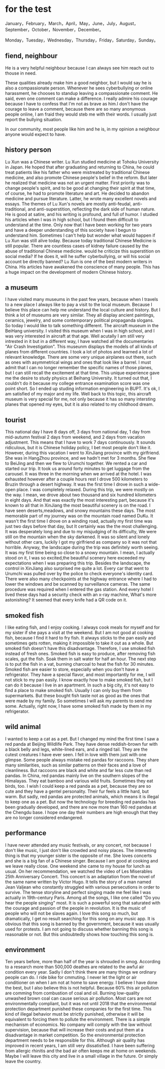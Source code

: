 # for the test

January，February，March，April，May，June，July，August，September，October，November，December。

Monday，Tuesday，Wednesday，Thursday，Friday，Saturday，Sunday。


## fiend, neighbour

He is a very helpful neighbour because I can always see him reach out to thouse in need.

These qualities already make him a good neighbor, but I would say he is also a compassionate person. Whenever he sees cyberbullying or online harassment, he chooses to standup leaving a compassionate comment. He said, even one comment can make a difference. I really admire his courage because I have to confess that I'm not as brave as him.I don't have the courage to leave a comment, because there are so many anonymous people online, I am fraid they would steb me with their words. I usually just report the bullying situation.

In our community, most people like him and he is, in my opinion a neighbour anyone would expect to have.

## history person

Lu Xun was a Chinese writer.
Lu Xun studied medicine at Tohoku University in Japan. He hoped that after graduating and returning to China, he could treat patients like his father who were mistreated by traditional Chinese medicine, and also promote Chinese people's belief in the reform.
But later he realized that medicine was not an urgent matter. First priority was to change people's spirit, and to be good at changing their spirit at that time, of course, he had to promote literature and art. He decided to abandon medicine and pursue literature.
Latter, he wrote many excellent novels and essays. The themes of Lu Xun's novels are mostly anti-feudal, anti-traditional, and anti-superstition, reflecting the dark side of human nature. He is good at satire, and his writing is profound, and full of humor. I studied his articles when I was in high school, but I found them difficult to understand at the time. Only now that I have been working for two years and have a deeper understanding of this society have I begun to understand him. 
Sometimes I can't help but wonder what would happen if Lu Xun was still alive today. Because today traditional Chinese Medicine is still popular. There are countless cases of kidney failure caused by the abuse of traditional Chinese medicine. would he criticize this superstition on social media? If he does it, will he suffer cyberbullying, or will his social account be directly banned?
Lu Xun is one of the best modern writers in China. His articles have awakened the conscience of many people. This has a huge impact on the development of modern Chinese history.

##  a museum

I have visited many museums in the past few years, because when I travels to a new place I always like to pay a visit to the local museum. Because I believe this place can help me understand the local culture and history. But I think a lot of museums are very similar. They all display ancient paintings, ceramics, jewelry, and some contemporary political propaganda slogans. So today I would like to talk something different. The aircraft museum in the BeiHang university. I visited this museum when I was in high school, and I was very interested in aircraft at that age. Well acutally I am still very intrested in it but in a different way, I have watched all the documentaries "Air Crash Investigation".
This museunm displays the models of all kinds of planes from different countries. I took a lot of photos and learned a lot of relevant knowledge. There are some very unique airplanes out there, such as ones with asymmetrical wings and ones that look like a barrel. I must admit that I can no longer remember the specific names of those planes, but I can still recall the excitement at that time. 
This unique experience gave me the desire to study physics at Beihang University. It turned out that, I couldn't do it because my college entrance examination score was one point short. So I ended up studing information engineering in BUPT. It's ok, I am satisfied of my major and my life.
Well back to this topic, this aircraft museum is very special for me, not only because it has so many intersting planes that opened my eyes, but it is also related to my childhood dream.

## tourist

This national day I have 8 days off, 3 days from national day, 1 day from mid-autumn festival 2 days from weekend, and 2 days from vacation adjustment. This means that I have to work 7 days continuously. It sounds ridiculous, but it is Chinese holiday policy, I bet most people don't like it.
However,  during this vacation I went to XinJiang province with my girlfriend. She was in HangZhou province, and we hadn't met for 3 months. She flew to BeiJing and then we flew to Urumchi together. We rented a car and started our trip. 
It took us around forty minutes to get luggage from the carousel. It was three in the morning when we arrived at the hotel. I was exhausted however after a couple hours rest I drove 500 kilometers to Bruzin through a desert highway. It was the first time I drove in such a wide-open place. I was completely relaxed.
During this trip, we were mostly on the way. I mean, we drove about two thousand and six hundred kilometers in eight days. And that was exactly the most interesting part, because it's known to all that in XinJiang the most beautiful scenery is on the road. I have seen deserts,meadows, and snowy  mountains these days. 
The most memorable part of my journey was on the mountain road named DuKu. It wasn't the first time I drove on a winding road, actually my first time was just two days before that day, but It certainly was the the most challenging. It was desperately long and due to my misjudging of its difficulty, We were still on the mountain when the sky darkened. It was so silent and lonely without other cars, luckily I got my girlfriend as company so it was not that horrible. Anyway, the landscape during the trip was definitely worth seeing. It was my first time being so close to a snowy mountain. I mean, I actually stood on it, I was so excited,the beautiful scenery here exceeded my expectations when I was preparing this trip.
Besides the landscape, the control in XinJiang also surprised me quite a lot. Every car that went to Urumchi was pulled over by the police to check everyone's identity card. There were also many checkpoints at the highway entrance where I had to lower the windows and be scanned by surveillance cameras. The same procedure was required when I entered the gas station. And every hotel I lived these days had a security check with an x-ray machine, What's more astonishing? It seemed that every knife had a QR code on it.

## smoked fish

I like eating fish, and I enjoy cooking. I always cook meals for myself and for my sister if she pays a visit at the weekend. But I am not good at cooking fish, because I find it hard to fry fish. It always sticks to the pan easily and sometimes gets rotten, making it impossible to take it out as a whole.
But smoked fish doesn't have this disadvantage. ​Therefore, I use smoked fish instead of fresh ones. Smoked fish is easy to produce, after removing fish scales, gut the fish. Soak them in salt water for half an hour. The next step is to put the fish in a vat, burning charcoal to heat the fish for 30 minutes.
Smoked fish are easier to store, especially when you don't have a refrigerator. They have a special flavor, and most importantly for me, I will not stick to my pan easily.
I know exactly how to make smoked fish, but I can do it because I live in an apartment. In such a big city, it's not easy to find a place to make smoked fish. Usually I can only buy them from supermarkets. But these bought fish taste not as good as the ones that were made by my family. So sometimes I will ask my parents to send me some. ​Actually, right now, I have some smoked fish made by them in my refrigerator.

## wild animal

I wanted to keep a cat as a pet. But I changed my mind the first time I saw a red panda at Beijing Wildlife Park. They have dense reddish-brown fur with a black belly and legs, white-lined ears, and a ringed tail. They are the cutest creatures I have ever seen. I fell in love with them just with one glimpse. Some people always mistake red pandas for raccoons. They share many similarities, such as similar patterns on their faces and a love of cleanliness. But raccoons are black and white and far less cute than red pandas.
In China, red pandas mainly live on the southern slopes of the Himalayas. They eat bamboo and various wild fruits. Sometimes they eat birds, too. 
I wish I could keep a red panda as a pet, because they are so cute and they have a gentel personality. Their fur feels a little hard, but warm. But sadly, red pandas are protected animals, which means it is illegal to keep one as a pet. But now the technology for breeding red pandas has been gradually developed, and there are now more than 160 red pandas at the Chengdu base. I hope one day their numbers are high enough that they are no longer considered endangered.

## performance

I have never attended any music festivals, or any concert, not because I don't like music, I just don't like crowded and noisy places. The interesting thing is that my younger sister is the opposite of me. She loves concerts and she is a big fan of a Chinese singer. 
Because I am good at cooking and we leave really close. One weekend she came to my house for lunch as usual. On her recommendation, we watched the video of Les Miserables 25th Anniversary Concert. This concert is an adaptation from the novel of the same name written by Victor Hugo. It tells the story of a man named Jean Valjean who constantly struggled with various persecutions in order to survive. The tense storyline and perfect singing made me feel like I was actually in 19th-century Paris. Among all the songs, I like one called "Do you hear the people singing" most. It is such a powerful song that saturated with the courage and passion of the people in revolution. It is the music of people who will not be slaves again.
I love this song so much, but dramatically, I get no result searching for this song on any music app. It is obvious that this song is banned by the government, because it was usually used for protests. I am not going to discuss whether banning this song is reasonable or not. But this undoubtedly shows how touching this song is.

## environment

Ten years before, more than half of the year is shrouded in smog. According to a research more than 500,000 deathes are related to the awful air condition every year. 
Sadly I don't think there are many things we ordinary people can do. I ride bike for cmmuting. I never let the light or air conditioner on when I am not at home to save energy. I believe I have done the best, but I also believe this is not helpful. Because 60% this air pollution are comming from combustion of coal and oil. Burning low-quality unwashed brown coal can cause serious air pollution.
Most cars are not environmentally compliant, but it was not until 2018 that the environmental protection department punished these companies for the first time. This kind of illegal behavior must be strictly punished, otherwise it will be equivalent to forcing them to pollute the environment. There is a simple mechanism of economics. No company will comply with the law without supervision, because that will increase their costs and put them at a disadvantage in market competition. So the environmental protection department needs to be responsible for this.
Although air quality has improved in recent years, I am still very dissatisfied. I have been suffering from allergic rhinitis and the bad air often keeps me at home on weekends. Maybe I will leave this city and live in a small village in the future. Or simply leave the country.